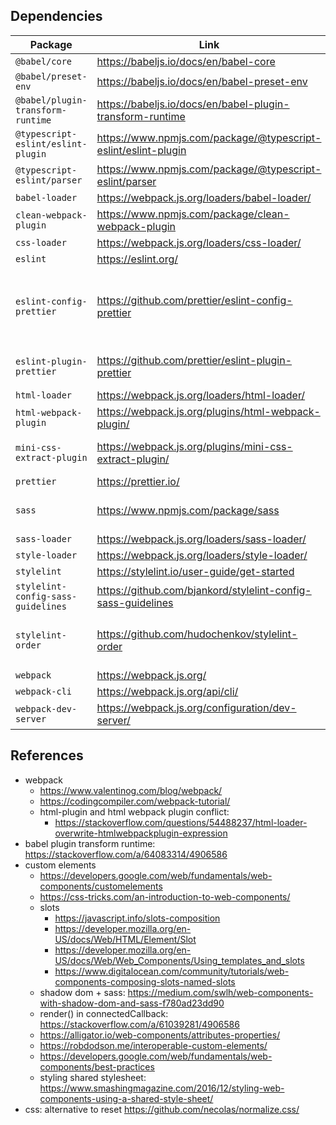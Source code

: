 ## Dependencies

| Package                            | Link                                                           | Purpose                                                                |
| ---------------------------------- | -------------------------------------------------------------- | ---------------------------------------------------------------------- |
| `@babel/core`                      | https://babeljs.io/docs/en/babel-core                          |                                                                        |
| `@babel/preset-env`                | https://babeljs.io/docs/en/babel-preset-env                    |                                                                        |
| `@babel/plugin-transform-runtime`  | https://babeljs.io/docs/en/babel-plugin-transform-runtime      |                                                                        |
| `@typescript-eslint/eslint-plugin` | https://www.npmjs.com/package/@typescript-eslint/eslint-plugin |                                                                        |
| `@typescript-eslint/parser`        | https://www.npmjs.com/package/@typescript-eslint/parser        |
| `babel-loader`                     | https://webpack.js.org/loaders/babel-loader/                   |                                                                        |
| `clean-webpack-plugin`             | https://www.npmjs.com/package/clean-webpack-plugin             | To clean the _dist/_ folder                                            |
| `css-loader`                       | https://webpack.js.org/loaders/css-loader/                     |                                                                        |
| `eslint`                           | https://eslint.org/                                            | Code linting                                                           |
| `eslint-config-prettier`           | https://github.com/prettier/eslint-config-prettier             | Disable all code formatting rules in ESLint to use only Prettier rules |
| `eslint-plugin-prettier`           | https://github.com/prettier/eslint-plugin-prettier             | Use Prettier config in ESLint                                          |
| `html-loader`                      | https://webpack.js.org/loaders/html-loader/                    |                                                                        |
| `html-webpack-plugin`              | https://webpack.js.org/plugins/html-webpack-plugin/            | To load HTML files templates                                           |
| `mini-css-extract-plugin`          | https://webpack.js.org/plugins/mini-css-extract-plugin/        | To have styles in dedicated CSS files                                  |
| `prettier`                         | https://prettier.io/                                           | Code formatter                                                         |
| `sass`                             | https://www.npmjs.com/package/sass                             | SASS JavaScript implementation                                         |
| `sass-loader`                      | https://webpack.js.org/loaders/sass-loader/                    |                                                                        |
| `style-loader`                     | https://webpack.js.org/loaders/style-loader/                   |                                                                        |
| `stylelint`                        | https://stylelint.io/user-guide/get-started                    | Style linting                                                          |
| `stylelint-config-sass-guidelines` | https://github.com/bjankord/stylelint-config-sass-guidelines   | Linting rules for SASS                                                 |
| `stylelint-order`                  | https://github.com/hudochenkov/stylelint-order                 | Linting rules regarding properties order                               |
| `webpack`                          | https://webpack.js.org/                                        |                                                                        |
| `webpack-cli`                      | https://webpack.js.org/api/cli/                                |                                                                        |
| `webpack-dev-server`               | https://webpack.js.org/configuration/dev-server/               |                                                                        |

## References

- webpack
  - https://www.valentinog.com/blog/webpack/
  - https://codingcompiler.com/webpack-tutorial/
  - html-plugin and html webpack plugin conflict:
    - https://stackoverflow.com/questions/54488237/html-loader-overwrite-htmlwebpackplugin-expression
- babel plugin transform runtime: https://stackoverflow.com/a/64083314/4906586
- custom elements
  - https://developers.google.com/web/fundamentals/web-components/customelements
  - https://css-tricks.com/an-introduction-to-web-components/
  - slots
    - https://javascript.info/slots-composition
    - https://developer.mozilla.org/en-US/docs/Web/HTML/Element/Slot
    - https://developer.mozilla.org/en-US/docs/Web/Web_Components/Using_templates_and_slots
    - https://www.digitalocean.com/community/tutorials/web-components-composing-slots-named-slots
  - shadow dom + sass: https://medium.com/swlh/web-components-with-shadow-dom-and-sass-f780ad23dd90
  - render() in connectedCallback: https://stackoverflow.com/a/61039281/4906586
  - https://alligator.io/web-components/attributes-properties/
  - https://robdodson.me/interoperable-custom-elements/
  - https://developers.google.com/web/fundamentals/web-components/best-practices
  - styling shared stylesheet: https://www.smashingmagazine.com/2016/12/styling-web-components-using-a-shared-style-sheet/
- css: alternative to reset https://github.com/necolas/normalize.css/
